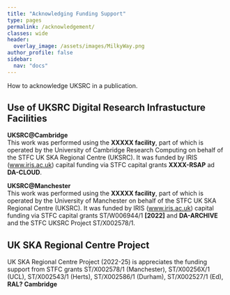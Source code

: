 ```yaml
---
title: "Acknowledging Funding Support"
type: pages
permalink: /acknowledgement/
classes: wide
header:
  overlay_image: /assets/images/MilkyWay.png
author_profile: false
sidebar: 
  nav: "docs"
--- 
```

How to acknowledge UKSRC in a publication. 
## Use of UKSRC Digital Research Infrastucture Facilities ##
**UKSRC@Cambridge**  
This work was performed using the **XXXXX facility**, part of which is operated by the University of Cambridge Research Computing on behalf of the STFC UK SKA Regional Centre (UKSRC). It was funded by IRIS (www.iris.ac.uk) capital funding via STFC capital grants **XXXX-RSAP** ad **DA-CLOUD**.  

**UKSRC@Manchester**  
This work was performed using the **XXXXX facility**, part of which is operated by the University of Manchester on behalf of the STFC UK SKA Regional Centre (UKSRC). It was funded by IRIS (www.iris.ac.uk) capital funding via STFC capital grants ST/W006944/1 **[2022]** and **DA-ARCHIVE** and the STFC UKSRC Project ST/X002578/1.
## UK SKA Regional Centre Project ##
UK SKA Regional Centre Project (2022-25) is appreciates the funding support from STFC grants ST/X002578/1 (Manchester), ST/X00256X/1 (UCL), ST/X002543/1 (Herts), ST/X002586/1 (Durham), ST/X002527/1 (Ed), **RAL? Cambridge** 
